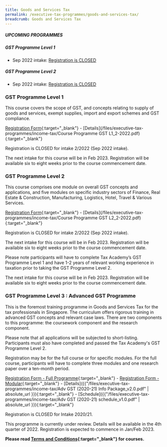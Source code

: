 ```yaml
---
title: Goods and Services Tax
permalink: /executive-tax-programmes/goods-and-services-tax/
breadcrumb: Goods and Services Tax
---
```

##### **UPCOMING PROGRAMMES**
##### **GST Programme Level 1**
* Sep 2022 intake: [Registration is CLOSED](/executive-tax-programmes/goods-and-services-tax/#etp1gst-ta-id)

##### **GST Programme Level 2**
* Sep 2022 intake: [Registration is CLOSED](/executive-tax-programmes/goods-and-services-tax/#etp2gst-ta-id)


<a id="etp1gst-ta-id"></a>
### **GST Programme Level 1**

This course covers the scope of GST, and concepts relating to supply of goods and services, exempt supplies, import and export schemes and GST compliance.

[Registration Form](https://go.gov.sg/f1tnjh){:target="_blank"} - [Details](/files/executive-tax-programmes/income-tax/Course Programme GST L1_2-2022.pdf){:target="_blank"}

Registration is CLOSED for intake 2/2022 (Sep 2022 intake).

The next intake for this course will be in Feb 2023. Registration will be available six to eight weeks prior to the course commencement date.

<a id="etp2gst-ta-id"></a>
### **GST Programme Level 2**

This course comprises one module on overall GST concepts and applications, and five modules on specific industry sectors of Finance, Real Estate & Construction, Manufacturing, Logistics, Hotel, Travel & Various Services.

[Registration Form](https://go.gov.sg/qqbg6l){:target="_blank"} - [Details](/files/executive-tax-programmes/income-tax/Course Programme GST L2_2-2022.pdf){:target="_blank"}

Registration is CLOSED for intake 2/2022 (Sep 2022 intake).

The next intake for this course will be in Feb 2023. Registration will be available six to eight weeks prior to the course commencement date.

Please note participants will have to complete Tax Academy’s GST Programme Level 1 and have 1-2 years of relevant working experience in taxation prior to taking the GST Programme Level 2.

The next intake for this course will be in Feb 2023. Registration will be available six to eight weeks prior to the course commencement date.

<a id="etp3gst-ta-id"></a>
### **GST Programme Level 3 : Advanced GST Programme**

This is the foremost training programme in Goods and Services Tax for the tax professionals in Singapore. The curriculum offers rigorous training in advanced GST concepts and relevant case laws. There are two components to this programme: the coursework component and the research component.

Please note that all applications will be subjected to short-listing. Participants must also have completed and passed the Tax Academy's GST Programme Level 2.

Registration may be for the full course or for specific modules. For the full course, participants will have to complete three modules and one research paper over a ten-month period.

[Registration Form - Full Programme](https://docs.google.com/forms/d/e/1FAIpQLSeSs-gHSMLzE5jSiH7A5xauZVrLOqpmb760XA3BS3FST9qbCg/viewform?usp=sf_link){:target="_blank"} - [Registration Form - Modular](https://docs.google.com/forms/d/e/1FAIpQLSddGUOU-rBhQWCsECNSxLz1jPwBdvdzMkqOj0XFlb-dgS8D5Q/viewform?usp=sf_link){:target="_blank"} - [Details]({{"/files/executive-tax-programmes/income-tax/Adv GST (2020-21) Info Package_v2.0.pdf" | absolute_url }}){:target="_blank"} - [Schedule]({{"/files/executive-tax-programmes/income-tax/Adv GST (2020-21) schedule_v1.0.pdf" | absolute_url }}){:target="_blank"}

Registration is CLOSED for Intake 2020/21.

This programme is currently under review. Details will be available in the 4th quarter of 2022. Registration is expected to commence in Jan/Feb 2023.

**Please read [Terms and Conditions](https://production-iras-tax-academy.netlify.com/executive-tax-programmes/terms-and-conditions/){:target="_blank"} for courses.**